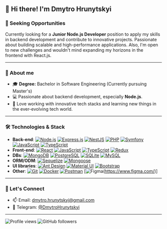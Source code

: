 ## 👋 Hi there! I'm Dmytro Hrunytskyi

### 💼 Seeking Opportunities

Currently looking for a **Junior Node.js Developer** position to apply my skills in backend development and contribute to innovative projects. Passionate about building scalable and high-performance applications. Also, I'm open to new challenges and wouldn't mind expanding my horizons in the frontend with React.js.

---

### 👀 About me

- 🎓 **Degree:** Bachelor in Software Engineering (Currently pursuing Master's)
- 💻 Passionate about backend development, especially **Node.js**.
- 🙂 Love working with innovative tech stacks and learning new things in the ever-evolving tech world.

---

### 🛠️ Technologies & Stack

- **Back-end**: [![Node.js](https://img.shields.io/badge/Node.js-339933?style=flat&logo=node.js&logoColor=white)](https://nodejs.org/en) [![Express.js](https://img.shields.io/badge/Express.js-000000?style=flat&logo=express&logoColor=white)](https://expressjs.com/) [![NestJS](https://img.shields.io/badge/NestJS-E0234E?style=flat&logo=nestjs&logoColor=white)](https://nestjs.com/) [![PHP](https://img.shields.io/badge/PHP-777BB4?style=flat&logo=php&logoColor=white)](https://www.php.net/) [![Symfony](https://img.shields.io/badge/Symfony-000000?style=flat&logo=symfony&logoColor=white)](https://symfony.com/) [![JavaScript](https://img.shields.io/badge/JavaScript-F7DF1E?style=flat&logo=javascript&logoColor=black)](https://developer.mozilla.org/en-US/docs/Web/JavaScript) [![TypeScript](https://img.shields.io/badge/TypeScript-3178C6?style=flat&logo=typescript&logoColor=white)](https://www.typescriptlang.org/)
- **Front-end**: [![React](https://img.shields.io/badge/React-61DAFB?style=flat&logo=react&logoColor=black)](https://react.dev/) [![JavaScript](https://img.shields.io/badge/JavaScript-F7DF1E?style=flat&logo=javascript&logoColor=black)](https://developer.mozilla.org/en-US/docs/Web/JavaScript) [![TypeScript](https://img.shields.io/badge/TypeScript-3178C6?style=flat&logo=typescript&logoColor=white)](https://www.typescriptlang.org/) [![Redux](https://img.shields.io/badge/Redux_Toolkit-764ABC?style=flat&logo=redux&logoColor=white)](https://redux-toolkit.js.org/)
- **DBs**: [![MongoDB](https://img.shields.io/badge/MongoDB-47A248?style=flat&logo=mongodb&logoColor=white)](https://www.mongodb.com/) [![PostgreSQL](https://img.shields.io/badge/PostgreSQL-4169E1?style=flat&logo=postgresql&logoColor=white)](https://www.postgresql.org/) [![SQLite](https://img.shields.io/badge/SQLite-003B57?style=flat&logo=sqlite&logoColor=white)](https://www.sqlite.org/) [![MySQL](https://img.shields.io/badge/MySQL-4479A1?style=flat&logo=mysql&logoColor=white)](https://www.mysql.com/)
- **ORM/ODM**: [![Sequelize](https://img.shields.io/badge/Sequelize-52B0E7?style=flat&logo=sequelize&logoColor=white)](https://sequelize.org/) [![Mongoose](https://img.shields.io/badge/Mongoose-880000?style=flat&logo=mongoose&logoColor=white)](https://mongoosejs.com/)
- **UI libraries**: [![Ant Design](https://img.shields.io/badge/Ant_Design-0170FE?style=flat&logo=ant-design&logoColor=white)](https://ant.design/) [![Material UI](https://img.shields.io/badge/Material_UI-0081CB?style=flat&logo=material-ui&logoColor=white)](https://mui.com/material-ui/?srsltid=AfmBOorUNZuJL0OgF8XvrH9CP10xT3DXGtzOfuvUpMJZZeoBHgX8fhro) [![Bootstrap](https://img.shields.io/badge/Bootstrap-563D7C?style=flat&logo=bootstrap&logoColor=white)](https://getbootstrap.com/)
- **Other**: [![Git](https://img.shields.io/badge/Git-F05032?style=flat&logo=git&logoColor=white)](https://git-scm.com/) [![Docker](https://img.shields.io/badge/Docker-2496ED?style=flat&logo=docker&logoColor=white)](https://www.docker.com/) [![Postman](https://img.shields.io/badge/Postman-FF6C37?style=flat&logo=postman&logoColor=white)](https://www.postman.com/) [![Figma](https://img.shields.io/badge/-Figma-F24E1E?style=flat&logo=figma&logoColor=white)(https://www.figma.com/)]


---

### 💬 Let's Connect

- 📫 Email: [dmytro.hrunytskyi@gmail.com](mailto:dmytro.hrunytskyi@gmail.com)
- 📱 Telegram: [@DmytroHrunytskyi](https://t.me/DmytroHrunytskyi)

---

![Profile views](https://komarev.com/ghpvc/?username=Passion4Coder) ![GitHub followers](https://img.shields.io/github/followers/Passion4Coder) 


<!--
**Passion4Coder/Passion4Coder** is a ✨ _special_ ✨ repository because its `README.md` (this file) appears on your GitHub profile.

Here are some ideas to get you started:

- 🔭 I’m currently working on ...
- 🌱 I’m currently learning ...
- 👯 I’m looking to collaborate on ...
- 🤔 I’m looking for help with ...
- 💬 Ask me about ...
- 📫 How to reach me: ...
- 😄 Pronouns: ...
- ⚡ Fun fact: ...
-->
